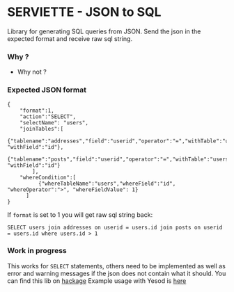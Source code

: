 # SERVIETTE - JSON to SQL 
  Library for generating SQL queries from JSON. 
  Send the json in the expected format and receive raw sql string.
### Why ?
- Why not ?

### Expected JSON format
````
{
    "format":1,
    "action":"SELECT",
    "selectName": "users",
    "joinTables":[
    	  {"tablename":"addresses","field":"userid","operator":"=","withTable":"users", "withField":"id"},
          {"tablename":"posts","field":"userid","operator":"=","withTable":"users", "withField":"id"}
    	],
    "whereCondition":[
          {"whereTableName":"users","whereField":"id", "whereOperator":">", "whereFieldValue": 1}
      ]
}
````

If `format` is set to 1 you will get raw sql string back:

````
SELECT users join addresses on userid = users.id join posts on userid = users.id where users.id > 1
````

### Work in progress
This works for `SELECT` statements, others need to be implemented as well as error and warning messages if the json does not contain what it should. 
You can find this lib on [hackage](https://hackage.haskell.org/package/serviette)
Example usage with Yesod is [here](https://github.com/v0d1ch/serviette-yesod-example)

